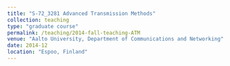 ```yaml
---
title: "S-72_3281 Advanced Transmission Methods"
collection: teaching
type: "graduate course"
permalink: /teaching/2014-fall-teaching-ATM
venue: "Aalto University, Department of Communications and Networking"
date: 2014-12
location: "Espoo, Finland"
---
```

